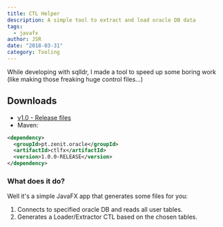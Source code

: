 ```yaml
---
title: CTL Helper
description: A simple tool to extract and load oracle DB data 
tags:
  - javafx
author: JSR
date: "2018-03-31"
category: Tooling
---
```


While developing with sqlldr, I made a tool to speed up some boring work (like making those freaking huge control files...)

## Downloads
* [v1.0 - Release files](https://github.com/4thokage/ctlfx/releases/tag/1.0.0-RELEASE)
* Maven:
```xml
<dependency>
  <groupId>pt.zenit.oracle</groupId>
  <artifactId>ctlfx</artifactId>
  <version>1.0.0-RELEASE</version>
</dependency> 
```

### What does it do?
Well it's a simple JavaFX app that generates some files for you:

1. Connects to specified oracle DB and reads all user tables.
2. Generates a Loader/Extractor CTL based on the chosen tables.

